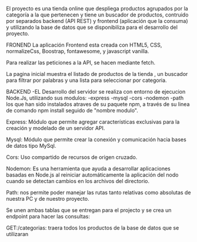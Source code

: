 El proyecto es una tienda online que despliega productos agrupados por la categoría a la que pertenecen y tiene un buscador de productos, contruido por separados backend (API REST) y frontend (aplicación que la consuma) y utilizando la base de datos que se disponibiliza para el desarrollo del proyecto.

FRONEND
La aplicación Frontend esta creada con HTML5, CSS, normalizeCss, Boostrap, fontawesome, y javascript vanilla.

Para realizar las peticiones a la API, se hacen mediante fetch.

La pagina inicial muestra el listado de productos de la tienda , un buscador para filtrar por palabras y una lista para seleccionar por categoria.

BACKEND
-EL Desarrollo del servidor se realiza con entorno de ejecucion Node.Js, utilizando sus modulos:
-express
-mysql
-cors
-nodemon
-path
los que han sido instalados atraves de su paquete npm,
a través de su linea de comando npm install seguido de "nombre modulo".

Express: Módulo que permite agregar características exclusivas para la creación y modelado de un servidor API.

Mysql: Módulo que permite crear la conexión y comunicación hacia bases de datos tipo MySql.

Cors: Uso compartido de recursos de origen cruzado.

Nodemon: Es una herramienta que ayuda a desarrollar aplicaciones basadas en Node.js al reiniciar automáticamente la aplicación del nodo cuando se detectan cambios en los archivos del directorio.

Path: nos permite poder manejar las rutas tanto relativas como absolutas de nuestra PC y de nuestro proyecto.

Se unen ambas tablas que se entregan para el projecto y se crea un endpoint para hacer las consultas:

GET:/categorias: traera todos los productos de la base de datos que se utilizaran
